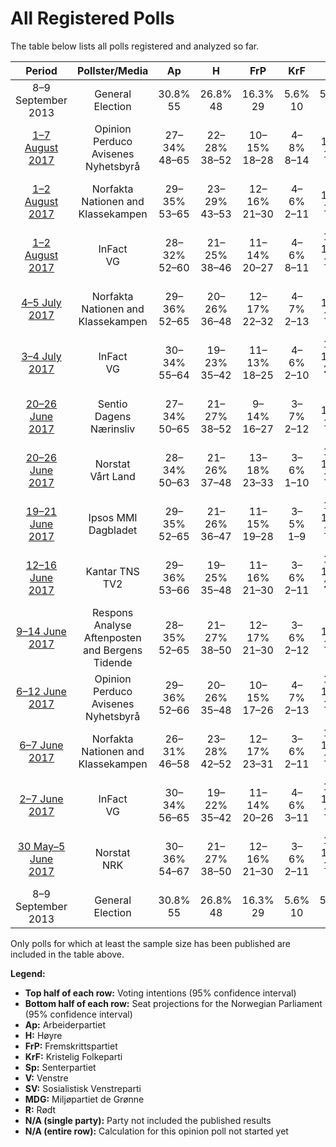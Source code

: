 # All Registered Polls

The table below lists all polls registered and analyzed so far.

| Period     | Pollster/Media   | Ap | H | FrP | KrF | Sp | V | SV | MDG | R |
|:----------:|:----------------:|:--:|:--:|:--:|:--:|:--:|:--:|:--:|:--:|:--:|
| 8–9 September 2013 | General Election | 30.8% <br> 55 | 26.8% <br> 48 | 16.3% <br> 29 | 5.6% <br> 10 | 5.5% <br> 10 | 5.2% <br> 9 | 4.1% <br> 7 | 2.8% <br> 1 | 1.1% <br> 0 |
| [1–7 August 2017](2017-08-07-OpinionPerduco.html) | Opinion Perduco <br> Avisenes Nyhetsbyrå | 27–34% <br> 48–65 | 22–28% <br> 38–52 | 10–15% <br> 18–28 | 4–8% <br> 8–14 | 9–13% <br> 15–24 | 2–5% <br> 0–8 | 3–6% <br> 1–11 | 3–6% <br> 1–10 | 2–4% <br> 1–8 |
| [1–2 August 2017](2017-08-02-Norfakta.html) | Norfakta <br> Nationen and Klassekampen | 29–35% <br> 53–65 | 23–29% <br> 43–53 | 12–16% <br> 21–30 | 4–6% <br> 2–11 | 8–11% <br> 14–21 | 2–4% <br> 0–8 | 3–6% <br> 2–11 | 1–3% <br> 0–1 | 1–3% <br> 1–2 |
| [1–2 August 2017](2017-08-02-InFact.html) | InFact <br> VG | 28–32% <br> 52–60 | 21–25% <br> 38–46 | 11–14% <br> 20–27 | 4–6% <br> 8–11 | 11–13% <br> 19–24 | 3–4% <br> 1–7 | 4–6% <br> 8–12 | 3–5% <br> 1–8 | 3–4% <br> 1–7 |
| [4–5 July 2017](2017-07-05-Norfakta.html) | Norfakta <br> Nationen and Klassekampen | 29–36% <br> 52–65 | 20–26% <br> 36–48 | 12–17% <br> 22–32 | 4–7% <br> 2–13 | 8–12% <br> 14–21 | 2–5% <br> 1–8 | 3–6% <br> 1–11 | 3–5% <br> 1–10 | 1–3% <br> 0–2 |
| [3–4 July 2017](2017-07-04-InFact.html) | InFact <br> VG | 30–34% <br> 55–64 | 19–23% <br> 35–42 | 11–13% <br> 18–25 | 4–6% <br> 2–10 | 12–15% <br> 21–27 | 3–4% <br> 1–8 | 4–6% <br> 2–10 | 3–5% <br> 1–9 | 2–4% <br> 1–2 |
| [20–26 June 2017](2017-06-26-Sentio.html) | Sentio <br> Dagens Nærinsliv | 27–34% <br> 50–65 | 21–27% <br> 38–52 | 9–14% <br> 16–27 | 3–7% <br> 2–12 | 9–14% <br> 16–25 | 2–5% <br> 1–9 | 3–6% <br> 1–11 | 3–6% <br> 1–10 | 2–5% <br> 1–8 |
| [20–26 June 2017](2017-06-26-Norstat.html) | Norstat <br> Vårt Land | 28–34% <br> 50–63 | 21–26% <br> 37–48 | 13–18% <br> 23–33 | 3–6% <br> 1–10 | 10–14% <br> 17–26 | 2–5% <br> 1–8 | 3–6% <br> 1–10 | 3–5% <br> 1–10 | 1–3% <br> 1–2 |
| [19–21 June 2017](2017-06-21-IpsosMMI.html) | Ipsos MMI <br> Dagbladet | 29–35% <br> 52–65 | 21–26% <br> 36–47 | 11–15% <br> 19–28 | 3–5% <br> 1–9 | 10–14% <br> 18–27 | 3–5% <br> 1–9 | 4–6% <br> 2–11 | 2–4% <br> 1–8 | 2–5% <br> 1–8 |
| [12–16 June 2017](2017-06-16-KantarTNS.html) | Kantar TNS <br> TV2 | 29–36% <br> 53–66 | 19–25% <br> 35–48 | 11–16% <br> 21–30 | 3–6% <br> 2–11 | 12–17% <br> 22–31 | 2–4% <br> 0–8 | 2–5% <br> 1–9 | 1–3% <br> 0–2 | 2–4% <br> 1–2 |
| [9–14 June 2017](2017-06-14-ResponsAnalyse.html) | Respons Analyse <br> Aftenposten and Bergens Tidende | 28–35% <br> 52–65 | 21–27% <br> 38–50 | 12–17% <br> 21–30 | 3–6% <br> 2–12 | 8–12% <br> 14–22 | 2–5% <br> 1–9 | 4–7% <br> 2–12 | 2–5% <br> 1–8 | 1–4% <br> 1–2 |
| [6–12 June 2017](2017-06-12-OpinionPerduco.html) | Opinion Perduco <br> Avisenes Nyhetsbyrå | 29–36% <br> 52–66 | 20–26% <br> 35–48 | 10–15% <br> 17–26 | 4–7% <br> 2–13 | 10–15% <br> 18–28 | 2–5% <br> 1–9 | 3–6% <br> 1–10 | 3–6% <br> 1–10 | 1–3% <br> 0–2 |
| [6–7 June 2017](2017-06-07-Norfakta.html) | Norfakta <br> Nationen and Klassekampen | 26–31% <br> 46–58 | 23–28% <br> 42–52 | 12–17% <br> 23–31 | 3–6% <br> 2–11 | 10–14% <br> 18–26 | 2–4% <br> 0–8 | 4–6% <br> 2–12 | 2–4% <br> 1–8 | 2–4% <br> 1–2 |
| [2–7 June 2017](2017-06-07-InFact.html) | InFact <br> VG | 30–34% <br> 56–65 | 19–22% <br> 35–42 | 11–14% <br> 20–26 | 4–6% <br> 3–11 | 10–13% <br> 19–25 | 3–4% <br> 1–3 | 4–5% <br> 2–10 | 3–5% <br> 1–8 | 3–4% <br> 2–8 |
| [30 May–5 June 2017](2017-06-05-Norstat.html) | Norstat <br> NRK | 30–36% <br> 54–67 | 21–27% <br> 38–50 | 12–16% <br> 21–30 | 3–6% <br> 2–11 | 10–14% <br> 18–26 | 2–5% <br> 1–9 | 3–6% <br> 1–11 | 2–4% <br> 1–4 | 1–2% <br> 0–1 |
| 8–9 September 2013 | General Election | 30.8% <br> 55 | 26.8% <br> 48 | 16.3% <br> 29 | 5.6% <br> 10 | 5.5% <br> 10 | 5.2% <br> 9 | 4.1% <br> 7 | 2.8% <br> 1 | 1.1% <br> 0 |

Only polls for which at least the sample size has been published are included in the table above.

**Legend:**
+ **Top half of each row:** Voting intentions (95% confidence interval)
+ **Bottom half of each row:** Seat projections for the Norwegian Parliament (95% confidence interval)
+ **Ap:** Arbeiderpartiet
+ **H:** Høyre
+ **FrP:** Fremskrittspartiet
+ **KrF:** Kristelig Folkeparti
+ **Sp:** Senterpartiet
+ **V:** Venstre
+ **SV:** Sosialistisk Venstreparti
+ **MDG:** Miljøpartiet de Grønne
+ **R:** Rødt
+ **N/A (single party):** Party not included the published results
+ **N/A (entire row):** Calculation for this opinion poll not started yet

